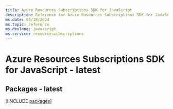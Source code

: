 ```yaml
---
title: Azure Resources Subscriptions SDK for JavaScript
description: Reference for Azure Resources Subscriptions SDK for JavaScript
ms.date: 03/18/2024
ms.topic: reference
ms.devlang: javascript
ms.service: resourcessubscriptions
---
```

# Azure Resources Subscriptions SDK for JavaScript - latest
## Packages - latest
[!INCLUDE [packages](resources-subscriptions-index.md)]